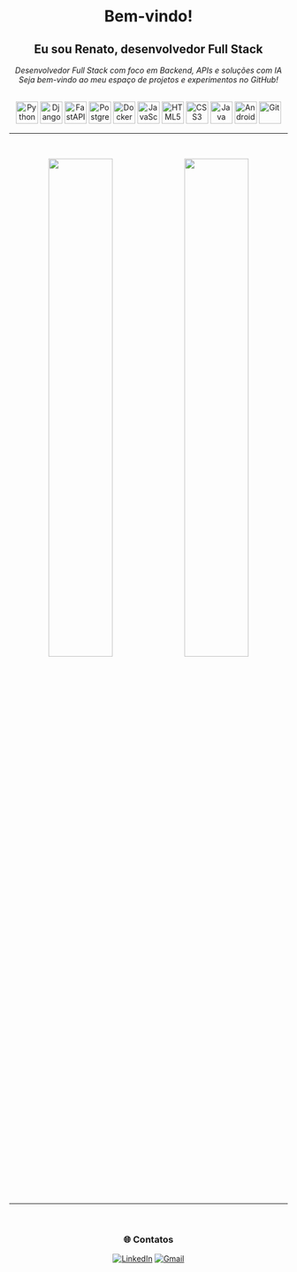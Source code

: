<!-- Perfil README - Billrenato -->

<h1 align="center">Bem-vindo!</h1>
<h2 align="center">Eu sou Renato, desenvolvedor Full Stack</h2>
<p align="center">
  <i>Desenvolvedor Full Stack com foco em Backend, APIs e soluções com IA</i><br>
  <i>Seja bem-vindo ao meu espaço de projetos e experimentos no GitHub!</i>
</p>





 <br>

<div align="center">

  <img src="https://cdn.jsdelivr.net/gh/devicons/devicon/icons/python/python-original.svg" width="40" title="Python"/>
  <img src="https://cdn.jsdelivr.net/gh/devicons/devicon/icons/django/django-plain.svg" width="40" title="Django"/>
  <img src="https://cdn.jsdelivr.net/gh/devicons/devicon/icons/fastapi/fastapi-original.svg" width="40" title="FastAPI"/>
  <img src="https://cdn.jsdelivr.net/gh/devicons/devicon/icons/postgresql/postgresql-original.svg" width="40" title="PostgreSQL"/>
  <img src="https://cdn.jsdelivr.net/gh/devicons/devicon/icons/docker/docker-original.svg" width="40" title="Docker"/>
  <img src="https://cdn.jsdelivr.net/gh/devicons/devicon/icons/javascript/javascript-original.svg" width="40" title="JavaScript"/>
  <img src="https://cdn.jsdelivr.net/gh/devicons/devicon/icons/html5/html5-original.svg" width="40" title="HTML5"/>
  <img src="https://cdn.jsdelivr.net/gh/devicons/devicon/icons/css3/css3-original.svg" width="40" title="CSS3"/>
  <img src="https://cdn.jsdelivr.net/gh/devicons/devicon/icons/java/java-original.svg" width="40" title="Java Android"/>
  <img src="https://cdn.jsdelivr.net/gh/devicons/devicon/icons/android/android-original.svg" width="40" title="Android"/>
  <img src="https://cdn.jsdelivr.net/gh/devicons/devicon/icons/git/git-original.svg" width="40" title="Git"/>

</div>

---

<br>

<p align="center">
  <img src="https://github-readme-stats.vercel.app/api?username=Billrenato&show_icons=true&theme=tokyonight&count_private=true" width="48%" />
  <img src="https://github-readme-stats.vercel.app/api/top-langs/?username=Billrenato&layout=compact&theme=tokyonight" width="48%" />
</p>

---
<br>

<div align="center">


### 🌐 Contatos
[![LinkedIn](https://img.shields.io/badge/-Renato%20Jr-blue?style=for-the-badge&logo=Linkedin&logoColor=white&link=https://www.linkedin.com/in/renato-jr-mathias-b76117221/)](https://www.linkedin.com/in/renato-jr-mathias-b76117221/)
[![Gmail](https://img.shields.io/badge/-renatojrmathias94@gmail.com-c14438?style=for-the-badge&logo=Gmail&logoColor=white)](mailto:renatojrmathias94@gmail.com)


  
  
  <div>



